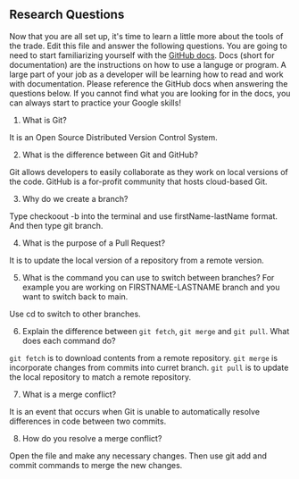 ## Research Questions 

Now that you are all set up, it's time to learn a little more about the tools of the trade. Edit this file and answer the following questions. You are going to need to start familiarizing yourself with the [GitHub docs](https://docs.github.com/en). Docs (short for documentation) are the instructions on how to use a languge or program. A large part of your job as a developer will be learning how to read and work with documentation. Please reference the GitHub docs when answering the questions below. If you cannot find what you are looking for in the docs, you can always start to practice your Google skills!

1. What is Git?

It is an Open Source Distributed Version Control System.

2. What is the difference between Git and GitHub?

Git allows developers to easily collaborate as they work on local versions of the code. GitHub is a for-profit community that hosts cloud-based Git.

3. Why do we create a branch?

Type checkoout -b into the terminal and use firstName-lastName format. And then type git branch.

4. What is the purpose of a Pull Request?

It is to update the local version of a repository from a remote version.

5. What is the command you can use to switch between branches? For example you are 
working on FIRSTNAME-LASTNAME branch and you want to switch back to main.

Use cd to switch to other branches.

6. Explain the difference between `git fetch`, `git merge` and `git pull`. What does each command do?

`git fetch` is to download contents from a remote repository.
`git merge` is incorporate changes from commits into curret branch.
`git pull` is to update the local repository to match a remote repository.

7. What is a merge conflict?

It is an event that occurs when Git is unable to automatically resolve differences in code between two commits.

8. How do you resolve a merge conflict?

Open the file and make any necessary changes. Then use git add and commit commands to merge the new changes.